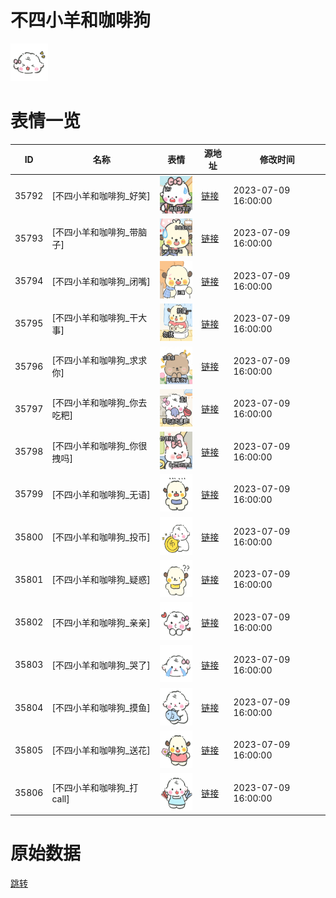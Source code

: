 # 不四小羊和咖啡狗

<img src="./cover.png" height="60" alt="cover" />

# 表情一览

|ID|名称|表情|源地址|修改时间|
|----|----|----|----|----|
|35792|[不四小羊和咖啡狗_好笑]|<img src="./pic/035792_%5B不四小羊和咖啡狗_好笑%5D.png" height="60" alt="好笑"/>|[链接](https://i0.hdslb.com/bfs/garb/f406dfdcc005a7847653afee828780c21b207950.png)|2023-07-09 16:00:00|
|35793|[不四小羊和咖啡狗_带脑子]|<img src="./pic/035793_%5B不四小羊和咖啡狗_带脑子%5D.png" height="60" alt="带脑子"/>|[链接](https://i0.hdslb.com/bfs/garb/08ceccceea7f293d99d44148a149cd7cbc0d8c73.png)|2023-07-09 16:00:00|
|35794|[不四小羊和咖啡狗_闭嘴]|<img src="./pic/035794_%5B不四小羊和咖啡狗_闭嘴%5D.png" height="60" alt="闭嘴"/>|[链接](https://i0.hdslb.com/bfs/garb/0574fee046be4ed8d862c1181ed4dac7099815db.png)|2023-07-09 16:00:00|
|35795|[不四小羊和咖啡狗_干大事]|<img src="./pic/035795_%5B不四小羊和咖啡狗_干大事%5D.png" height="60" alt="干大事"/>|[链接](https://i0.hdslb.com/bfs/garb/7ae16f87f3685f554675894169794d2378e87f7b.png)|2023-07-09 16:00:00|
|35796|[不四小羊和咖啡狗_求求你]|<img src="./pic/035796_%5B不四小羊和咖啡狗_求求你%5D.png" height="60" alt="求求你"/>|[链接](https://i0.hdslb.com/bfs/garb/fe879ee3d0e52e6e17abc5ab9e209018ae5de15f.png)|2023-07-09 16:00:00|
|35797|[不四小羊和咖啡狗_你去吃粑]|<img src="./pic/035797_%5B不四小羊和咖啡狗_你去吃粑%5D.png" height="60" alt="你去吃粑"/>|[链接](https://i0.hdslb.com/bfs/garb/837904d8483d53dd0540f2259c50f1c2068a2d86.png)|2023-07-09 16:00:00|
|35798|[不四小羊和咖啡狗_你很拽吗]|<img src="./pic/035798_%5B不四小羊和咖啡狗_你很拽吗%5D.png" height="60" alt="你很拽吗"/>|[链接](https://i0.hdslb.com/bfs/garb/39cfa2591a08cbc7a6667953245c64ebb85a74dd.png)|2023-07-09 16:00:00|
|35799|[不四小羊和咖啡狗_无语]|<img src="./pic/035799_%5B不四小羊和咖啡狗_无语%5D.png" height="60" alt="无语"/>|[链接](https://i0.hdslb.com/bfs/garb/28e655943a485e237da48905d37ef68388cd18b6.png)|2023-07-09 16:00:00|
|35800|[不四小羊和咖啡狗_投币]|<img src="./pic/035800_%5B不四小羊和咖啡狗_投币%5D.png" height="60" alt="投币"/>|[链接](https://i0.hdslb.com/bfs/garb/0077c56dd4b89374a723a1d21feb32906168f28a.png)|2023-07-09 16:00:00|
|35801|[不四小羊和咖啡狗_疑惑]|<img src="./pic/035801_%5B不四小羊和咖啡狗_疑惑%5D.png" height="60" alt="疑惑"/>|[链接](https://i0.hdslb.com/bfs/garb/2466db5f62f8e8d8d365684772c0109026e4d753.png)|2023-07-09 16:00:00|
|35802|[不四小羊和咖啡狗_亲亲]|<img src="./pic/035802_%5B不四小羊和咖啡狗_亲亲%5D.png" height="60" alt="亲亲"/>|[链接](https://i0.hdslb.com/bfs/garb/3af4f9be110b6dac6d9ac63296db8a37892439db.png)|2023-07-09 16:00:00|
|35803|[不四小羊和咖啡狗_哭了]|<img src="./pic/035803_%5B不四小羊和咖啡狗_哭了%5D.png" height="60" alt="哭了"/>|[链接](https://i0.hdslb.com/bfs/garb/a54b5cf6b67cc2b748d7aa0f2996a42a3955911f.png)|2023-07-09 16:00:00|
|35804|[不四小羊和咖啡狗_摸鱼]|<img src="./pic/035804_%5B不四小羊和咖啡狗_摸鱼%5D.png" height="60" alt="摸鱼"/>|[链接](https://i0.hdslb.com/bfs/garb/406038132d39959f22343a96f3c465fc247d2f48.png)|2023-07-09 16:00:00|
|35805|[不四小羊和咖啡狗_送花]|<img src="./pic/035805_%5B不四小羊和咖啡狗_送花%5D.png" height="60" alt="送花"/>|[链接](https://i0.hdslb.com/bfs/garb/f8f385ace02efb09502977653b28cbcb14d1f347.png)|2023-07-09 16:00:00|
|35806|[不四小羊和咖啡狗_打call]|<img src="./pic/035806_%5B不四小羊和咖啡狗_打call%5D.png" height="60" alt="打call"/>|[链接](https://i0.hdslb.com/bfs/garb/1cf8cdcc0eda592297e6f15c803b4b0422f4bc53.png)|2023-07-09 16:00:00|

# 原始数据

[跳转](./raw.json)

